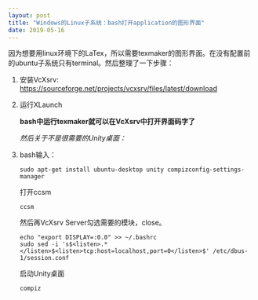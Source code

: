 ```yaml
---
layout: post
title: "Windows的Linux子系统：bash打开application的图形界面"
date: 2019-05-16
---
```


因为想要用linux环境下的LaTex，所以需要texmaker的图形界面。在没有配置前的ubuntu子系统只有terminal。然后整理了一下步骤：

1. 安装VcXsrv: https://sourceforge.net/projects/vcxsrv/files/latest/download 

2. 运行XLaunch
   
    **bash中运行texmaker就可以在VcXsrv中打开界面码字了**


    _然后关于不是很需要的Unity桌面：_

3. bash输入：
    ```
    sudo apt-get install ubuntu-desktop unity compizconfig-settings-manager
    ```

    打开ccsm

    ```
    ccsm
    ```

    然后再VcXsrv Server勾选需要的模块，close。

    ```
    echo "export DISPLAY=:0.0" >> ~/.bashrc
    sudo sed -i 's$<listen>.*</listen>$<listen>tcp:host=localhost,port=0</listen>$' /etc/dbus-1/session.conf
    ```

    启动Unity桌面

    ```
    compiz
    ```